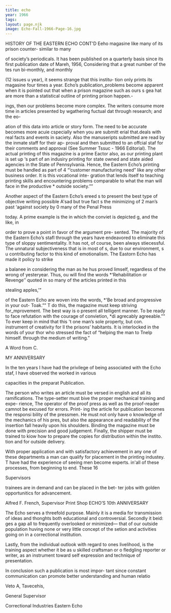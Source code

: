 ```yaml
---
title: echo
year: 1966
tags:
layout: page.njk
image: Echo-Fall-1966-Page-16.jpg
---
```

HISTORY OF THE EASTERN ECHO CONT'D
Eeho magasine like many of its prison counter-
similar to many

of society’s periodicals. It has been published on a
quarterly basis since its first publication date of
Mareh, 1956, Considering that a great number of the
tes run bi-monthly, and monthly

(12 issues u year), it seems strange that this institu-
tion only prints its magasine four times a year. Echo’s
publication_problems  become apparent when it is
pointed out that when a prison magazine such as
ours s gea hat are more
than a statistical outline of printing prison happen.-

ings, then our problems become more complex. The
writers consume more time in articles presented by
wgathering fuctual dat through research; and the eo-

ation of this data into article or story form. The
need to be accurate becomes more acuie cspecially
when you are submitt erial that.deals with
real facts and events in saciety. Also the manuseripts
submitted are read by the inmate staff for their ap-
proval and then submitted to an offcial staf for their
comments and approval (See Summer Tssuc - 1966
Editorial). The actual printing of this magazine is
a prime Eactor also, as our printing plant is set up
‘s part of an indusiry printing for state owned and
state aided agencies in the State of Pennsylvania.
Hence, the Eastern Echo’s printing must be handled
as part of 4 “‘customer manufacturing need” like
any other business order. It is this vocational inte-
gration that lends itself to teaching printing skills
and encountering problems comparable to what the
man will face in the productive * outside society.””

Another aspect of the Eastern Echo’s ereed s to
present the best type of objective writing possible
A'sad but true fact s the minimizing of 2 man’s past
‘against society by 0 many of the Penal Press

today. A prime example is the
in which the conviet is depicted
g, and the like, in

order to prove a point in favor of the argument pre-
sented. The majority of the Eastern Echo’s stafl
through the years have endeavored to eliminate this
type of sloppy sentimentality. It has not, of course,
been always stiecessful. The unnatural subjectiveness
that is in most of s, due to our environment,
s u contributing factor to this kind of emotionalism.
The Eastorn Echo has made it policy to strike

a balanee in considering the man as he hus proved
limself, regardless of the wrong of yesteryear. Thus,
ou will find the words *‘Rehabilitation or Revenge’’
quoted in so many of the articles printed in this

stealing apples,’”

of the Eastern Echo are woven into
the words, *'Be broad and progressive in your out-
Toak.”” T do this, the magazine must keep striving
for_mprovement. The best way is o present all
telligent manner. To be ready to
face refutation with the courage of convietion, *di
agrecably agreeable.”” To ever keep in mind that this
't one man’s sole property, but  con.
instrument of creativity for ll the prisons’
habitants. It is interlocked in the words of your
thor who stressed the fact of “helping the man to
Tnelp himself. through the medium of writing.”

A Word from C.

MY ANNIVERSARY

In the ten years I have had the privilege of being
associated with the Echo staf, I have observed the
 worked in various

capacities in the preparat
Publication.

The person who writes an article must be versed
in english and all its ramifications. The type-setter
must bive the proper mechanical training and expe-
rience, The operator of the proof press as well as
the proof-reader camnot be excused for errors. Print-
ing the article for publication becomes the responsi
bility of the pressmen. He must not only have o
knowledge of the mechanics of his pres, but also
the appearance and readability of the insertion fall
heavily upon his shoulders. Binding the magazine
must be done with precision and good judgement.
Finally, the shipper must be trained to kiow how to
prepare the copies for distribution within the instito.
tion and for outside delivery.

With proper application and with satisfactory
achievement in any one of these departments a man
can qualify for placement in the printing industey. T
have had the experience of seeing men become experts.
in'all of these processes, from beginning to end. These
16

Supervisors

trainees are in demand and can be placed in the bet-
ter jobs with golden opportunitics for advancement.

Alfred F. French,
Supervisor
Print Shop
ECHO’S 10th ANNIVERSARY

The Echo serves a threefold purpose. Mainly it
is a media for transmission of ideas and thonghts
both educational and controversial. Secondly it beid:
ges a gap all to frequently overlooked or minimized—
that of our outside population huving none or very
little concept of the setion and activities going on
in a correctional institution.

Lastly, from the individual outlook with regard
to ones livelihood, is the training aspect whether it
be as u skilled craftsman or o fledgling reporter or
writer, as an instrument toward self expression and
technique of presentation.

In conclusion such a publication is most impor-
tant since constant communication can promote better
understanding and human relatio

Veto A, Tavecehis,

General Supervisor

Correctional Industries
Eastern Echo

